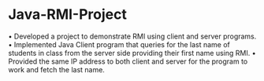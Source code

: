 # Java-RMI-Project
• Developed a project to demonstrate RMI using client and server programs.  • Implemented Java Client program that queries for the last name of students in class from the server side providing their first name using RMI.  • Provided the same IP address to both client and server for the program to work and fetch the last name.
